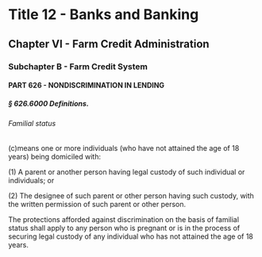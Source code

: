 
# Title 12 - Banks and Banking
## Chapter VI - Farm Credit Administration
### Subchapter B - Farm Credit System
#### PART 626 - NONDISCRIMINATION IN LENDING
##### § 626.6000 Definitions.
###### Familial status

(c)means one or more individuals (who have not attained the age of 18 years) being domiciled with:

(1) A parent or another person having legal custody of such individual or individuals; or

(2) The designee of such parent or other person having such custody, with the written permission of such parent or other person.

The protections afforded against discrimination on the basis of familial status shall apply to any person who is pregnant or is in the process of securing legal custody of any individual who has not attained the age of 18 years.
